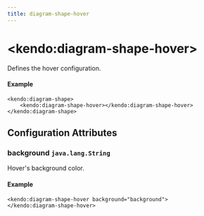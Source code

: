 ```yaml
---
title: diagram-shape-hover
---
```


# \<kendo:diagram-shape-hover\>

Defines the hover configuration.

#### Example
    <kendo:diagram-shape>
        <kendo:diagram-shape-hover></kendo:diagram-shape-hover>
    </kendo:diagram-shape>

## Configuration Attributes

### background `java.lang.String`

Hover's background color.

#### Example
    <kendo:diagram-shape-hover background="background">
    </kendo:diagram-shape-hover>


